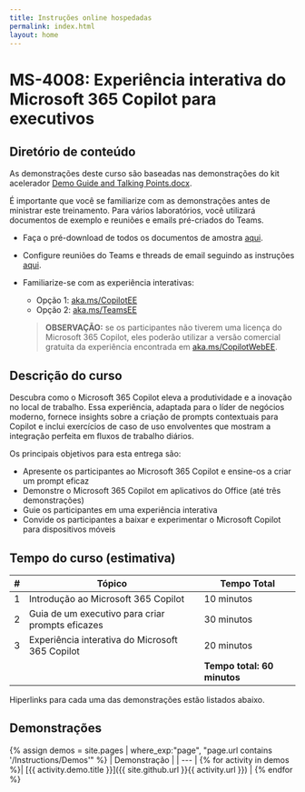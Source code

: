 ```yaml
---
title: Instruções online hospedadas
permalink: index.html
layout: home
---
```


# MS-4008: Experiência interativa do Microsoft 365 Copilot para executivos 

## Diretório de conteúdo

As demonstrações deste curso são baseadas nas demonstrações do kit acelerador [Demo Guide and Talking Points.docx](https://microsoft.seismic.com/Link/Content/DCJC9CXBThjcFGfJjJXMQ2jXqfCG).

É importante que você se familiarize com as demonstrações antes de ministrar este treinamento. Para vários laboratórios, você utilizará documentos de exemplo e reuniões e emails pré-criados do Teams.

- Faça o pré-download de todos os documentos de amostra [aqui](https://github.com/MicrosoftLearning/MS-4008-Microsoft-365-Copilot-Interactive-Experience-for-Executives/tree/master/ResourceFiles).
- Configure reuniões do Teams e threads de email seguindo as instruções [aqui](https://microsoft.seismic.com/Link/Content/DCFPQWmT2DMXC8WJjgjP4H44GWXG).
- Familiarize-se com as experiência interativas:
    - Opção 1: [aka.ms/CopilotEE](https://aka.ms/CopilotEE)
    - Opção 2: [aka.ms/TeamsEE](https://aka.ms/TeamsEE)

    > **OBSERVAÇÃO:** se os participantes não tiverem uma licença do Microsoft 365 Copilot, eles poderão utilizar a versão comercial gratuita da experiência encontrada em [aka.ms/CopilotWebEE](https://aka.ms/CopilotWebEE).

## Descrição do curso

Descubra como o Microsoft 365 Copilot eleva a produtividade e a inovação no local de trabalho. Essa experiência, adaptada para o líder de negócios moderno, fornece insights sobre a criação de prompts contextuais para Copilot e inclui exercícios de caso de uso envolventes que mostram a integração perfeita em fluxos de trabalho diários.

Os principais objetivos para esta entrega são:

- Apresente os participantes ao Microsoft 365 Copilot e ensine-os a criar um prompt eficaz
- Demonstre o Microsoft 365 Copilot em aplicativos do Office (até três demonstrações)
- Guie os participantes em uma experiência interativa
- Convide os participantes a baixar e experimentar o Microsoft Copilot para dispositivos móveis

## Tempo do curso (estimativa) 

| # | Tópico                                 | Tempo Total      |
|---|---------------------------------------|-----------------|
| 1 | Introdução ao Microsoft 365 Copilot | 10 minutos    |
| 2 | Guia de um executivo para criar prompts eficazes | 30 minutos      |
| 3 | Experiência interativa do Microsoft 365 Copilot  | 20 minutos      |
|   |                                       | **Tempo total: 60 minutos** |


Hiperlinks para cada uma das demonstrações estão listados abaixo.

## Demonstrações

{% assign demos = site.pages | where_exp:"page", "page.url contains '/Instructions/Demos'" %}
| Demonstração |
| --- |
{% for activity in demos  %}| [{{ activity.demo.title }}]({{ site.github.url }}{{ activity.url }}) |
{% endfor %}
